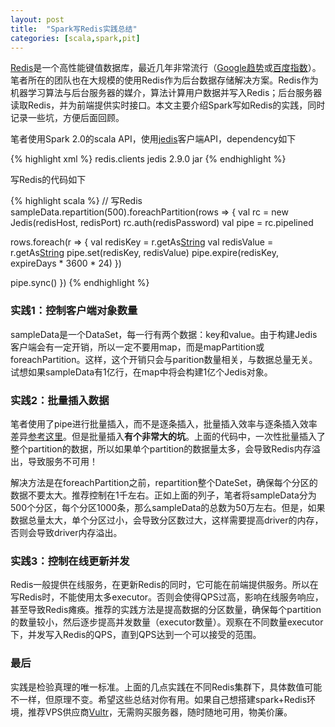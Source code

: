 ```yaml
---
layout: post
title:  "Spark写Redis实践总结"
categories: [scala,spark,pit]
---
```


[Redis](https://zh.wikipedia.org/zh-cn/Redis)是一个高性能键值数据库，最近几年非常流行（[Google趋势](https://trends.google.com/trends/explore?date=all&q=redis)或[百度指数](https://zhishu.baidu.com/?tpl=trend&word=redis)）。笔者所在的团队也在大规模的使用Redis作为后台数据存储解决方案。Redis作为机器学习算法与后台服务器的媒介，算法计算用户数据并写入Redis；后台服务器读取Redis，并为前端提供实时接口。本文主要介绍Spark写如Redis的实践，同时记录一些坑，方便后面回顾。

笔者使用Spark 2.0的scala API，使用[jedis](https://github.com/xetorthio/jedis/wiki/Getting-started)客户端API，dependency如下

{% highlight xml %}
<dependency>
  <groupId>redis.clients</groupId>
  <artifactId>jedis</artifactId>
  <version>2.9.0</version>
  <type>jar</type>
</dependency>
{% endhighlight %}

写Redis的代码如下

{% highlight scala %}
 // 写Redis
sampleData.repartition(500).foreachPartition(rows => {
  val rc = new Jedis(redisHost, redisPort)
  rc.auth(redisPassword)
  val pipe = rc.pipelined

  rows.foreach(r => {
    val redisKey = r.getAs[String]("key")
    val redisValue = r.getAs[String]("value")
    pipe.set(redisKey, redisValue)
    pipe.expire(redisKey, expireDays * 3600 * 24)
  })

  pipe.sync()
})
{% endhighlight %}


### 实践1：控制客户端对象数量

sampleData是一个DataSet，每一行有两个数据：key和value。由于构建Jedis客户端会有一定开销，所以一定不要用map，而是mapPartition或foreachPartition。这样，这个开销只会与parition数量相关，与数据总量无关。试想如果sampleData有1亿行，在map中将会构建1亿个Jedis对象。

### 实践2：批量插入数据

笔者使用了pipe进行批量插入，而不是逐条插入，批量插入效率与逐条插入效率差异[参考这里](http://www.cnblogs.com/ivictor/p/5446503.html)。但是批量插入**有个非常大的坑**。上面的代码中，一次性批量插入了整个partition的数据，所以如果单个partition的数据量太多，会导致Redis内存溢出，导致服务不可用！

解决方法是在foreachPartition之前，repartition整个DateSet，确保每个分区的数据不要太大。推荐控制在1千左右。正如上面的列子，笔者将sampleData分为500个分区，每个分区1000条，那么sampleData的总数为50万左右。但是，如果数据总量太大，单个分区过小，会导致分区数过大，这样需要提高driver的内存，否则会导致driver内存溢出。

### 实践3：控制在线更新并发

Redis一般提供在线服务，在更新Redis的同时，它可能在前端提供服务。所以在写Redis时，不能使用太多executor。否则会使得QPS过高，影响在线服务响应，甚至导致Redis瘫痪。推荐的实践方法是提高数据的分区数量，确保每个partition的数量较小，然后逐步提高并发数量（executor数量）。观察在不同数量executor下，并发写入Redis的QPS，直到QPS达到一个可以接受的范围。


### 最后
实践是检验真理的唯一标准。上面的几点实践在不同Redis集群下，具体数值可能不一样，但原理不变。希望这些总结对你有用。如果自己想搭建spark+Redis环境，推荐VPS供应商[Vultr](https://www.vultr.com/?ref=7245986)，无需购买服务器，随时随地可用，物美价廉。









